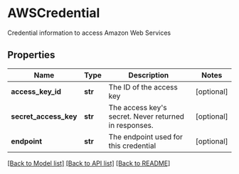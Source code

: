 # AWSCredential

Credential information to access Amazon Web Services

## Properties

| Name                  | Type    | Description                                               | Notes      |
| --------------------- | ------- | --------------------------------------------------------- | ---------- |
| **access_key_id**     | **str** | The ID of the access key                                  | [optional] |
| **secret_access_key** | **str** | The access key&#39;s secret. Never returned in responses. | [optional] |
| **endpoint**          | **str** | The endpoint used for this credential                     | [optional] |

[[Back to Model list]](../README.md#documentation-for-models) [[Back to API list]](../README.md#documentation-for-api-endpoints) [[Back to README]](../README.md)
